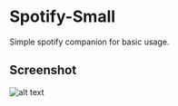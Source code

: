 # Spotify-Small
Simple spotify companion for basic usage.

## Screenshot
![alt text](https://cloud.githubusercontent.com/assets/23485653/21866565/07c1ec3e-d84b-11e6-9f25-bb16b0e491e5.png "Screenshot!")
